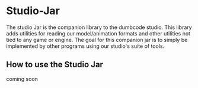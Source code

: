 # Studio-Jar

The studio Jar is the companion library to the dumbcode studio. This library adds utilities for reading our model/animation formats and other utilities not tied to any game or engine. The goal for this companion jar is to simply be implemented by other programs using our studio's suite of tools.

## How to use the Studio Jar
coming soon
